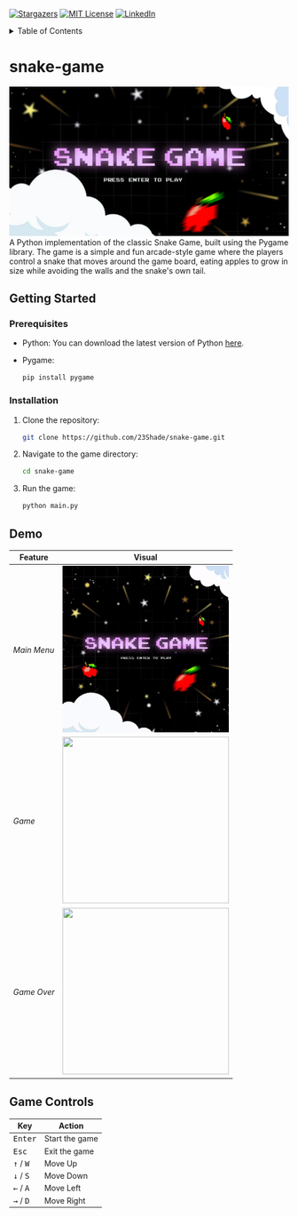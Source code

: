 <!-- BADGES -->
[![Stargazers][stars-shield]][stars-url]
[![MIT License][license-shield]][license-url]
[![LinkedIn][linkedin-shield]][linkedin-url]

<!-- TABLE OF CONTENTS -->
<details>
    <summary>Table of Contents</summary>
    <ol>
    <li>
        <a href="#snake-game">snake-game</a>
    </li>
    <li>
        <a href="#getting-started">Getting Started</a>
        <ul>
            <li><a href="#prerequisites">Prerequisites</a></li>
            <li><a href="#installation">Installation</a></li>
        </ul>
    </li>
    <li>
        <a href="#demo">Demo</a>
    </li>
    <li>
        <a href="#game-controls">Game Controls</a>
    </li>
</details>

<!-- SNAKE-GAME -->
# snake-game
![Banner](./assets/Banner.png)
A Python implementation of the classic Snake Game, built using the Pygame library. The game is a simple and fun arcade-style game where the players control a snake that moves around the game board, eating apples to grow in size while avoiding the walls and the snake's own tail.

<!-- GETTING STARTED -->
## Getting Started

### Prerequisites
* Python: You can download the latest version of Python
[here](https://www.python.org/downloads/).

* Pygame:
    ```sh
    pip install pygame
    ```

<!-- INSTALLATION -->
### Installation
1. Clone the repository:
    ```sh
    git clone https://github.com/23Shade/snake-game.git
    ```
2. Navigate to the game directory: 
    ```sh
    cd snake-game
    ```

3. Run the game:
    ```sh
    python main.py
    ```

<!-- DEMO -->
## Demo
|    Feature    |                          Visual                          |
| ------------- | ---------------------------------------------------------|
| *Main Menu*   | <img src="assets/MainMenu.gif" width="300" height="300"> |
| *Game*        | <img src="assets/Game.gif" width="300" height="300">     |
| *Game Over*   | <img src="assets/GameOver.gif" width="300" height="300"> |

<!-- GAME CONTROLS -->
## Game Controls
|                 Key                 |     Action     |
| ----------------------------------- | -------------- |
| <kbd>Enter</kbd>                    | Start the game |
| <kbd>Esc</kbd>                      | Exit the game  |
| <kbd>&uarr;</kbd> / <kbd>W</kbd>    | Move Up        |
| <kbd>&darr;</kbd> / <kbd>S</kbd>    | Move Down      |
| <kbd>&larr;</kbd> / <kbd>A</kbd>    | Move Left      |
| <kbd>&rarr;</kbd> / <kbd>D</kbd>    | Move Right     |

<!-- URL -->
<!-- STARS -->
[stars-shield]: https://img.shields.io/github/stars/23Shade/snake-game?color=yellow&style=for-the-badge
[stars-url]: https://github.com/23Shade/snake-game/stargazers
<!-- LICENSE -->
[license-shield]: https://img.shields.io/github/license/23Shade/snake-game?color=success&style=for-the-badge
[license-url]: https://github.com/23Shade/snake-game/blob/main/LICENSE
<!-- LINKEDIN -->
[linkedin-shield]: https://img.shields.io/badge/-LinkedIn-black.svg?style=for-the-badge&logo=linkedin&colorB=informational
[linkedin-url]: https://linkedin.com/in/shadealbios
